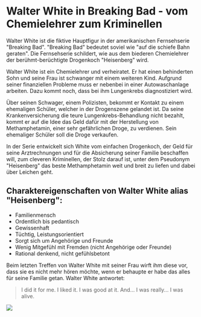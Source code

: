 # Walter White in Breaking Bad \- vom Chemielehrer zum Kriminellen

Walter White ist die fiktive Hauptfigur in der amerikanischen Fernsehserie "Breaking Bad". 
"Breaking Bad" bedeutet soviel wie "auf die schiefe Bahn geraten". Die Fernsehserie schildert, 
wie aus dem biederen Chemielehrer der berühmt-berüchtigte Drogenkoch "Heisenberg" wird.

Walter White ist ein Chemielehrer und verheiratet. Er hat einen behinderten Sohn und seine 
Frau ist schwanger mit einem weiteren Kind. Aufgrund seiner finanziellen Probleme muss er 
nebenbei in einer Autowaschanlage arbeiten. Dazu kommt noch, dass bei ihm Lungenkrebs 
diagnostiziert wird.

Über seinen Schwager, einem Polizisten, bekommt er Kontakt zu einem ehemaligen Schüler, welcher 
in der Drogenszene gelandet ist. Da seine Krankenversicherung die teure Lungenkrebs-Behandlung 
nicht bezahlt, kommt er auf die Idee das Geld dafür mit der Herstellung von Methamphetamin, 
einer sehr gefährlichen Droge, zu verdienen. Sein ehemaliger Schüler soll die Droge verkaufen.

In der Serie entwickelt sich White vom einfachen Drogenkoch, der Geld für seine Arztrechnungen 
und für die Absicherung seiner Familie beschaffen will, zum cleveren Kriminellen, der Stolz 
darauf ist, unter dem Pseudonym "Heisenberg" das beste Methamphetamin weit und breit zu liefen
und dabei über Leichen geht.


## Charaktereigenschaften von Walter White alias "Heisenberg":
* Familienmensch 
* Ordentlich bis pedantisch
* Gewissenhaft 
* Tüchtig, Leistungsorientiert
* Sorgt sich um Angehörige und Freunde 
* Wenig Mitgefühl mit Fremden (nicht Angehörige oder Freunde)
* Rational denkend, nicht gefühlsbetont 



Beim letzten Treffen von Walter White mit seiner Frau wirft ihm diese vor, dass sie es 
nicht mehr hören möchte, wenn er behaupte er habe das alles für seine Familie getan.
Walter White antwortet:

> I did it for me. I liked it. I was good at it. And... I was really... I was alive. 


<img src="https://upload.wikimedia.org/wikipedia/en/thumb/6/65/Walter_White2.jpg/220px-Walter_White2.jpg" />